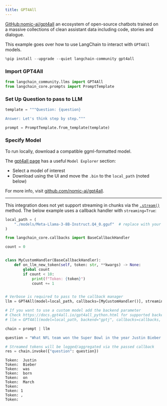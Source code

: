 ```yaml
---
title: GPT4All
---
```


[GitHub:nomic-ai/gpt4all](https://github.com/nomic-ai/gpt4all) an ecosystem of open-source chatbots trained on a massive collections of clean assistant data including code, stories and dialogue.

This example goes over how to use LangChain to interact with `GPT4All` models.

```python
%pip install --upgrade --quiet langchain-community gpt4all
```

### Import GPT4All

```python
from langchain_community.llms import GPT4All
from langchain_core.prompts import PromptTemplate
```

### Set Up Question to pass to LLM

```python
template = """Question: {question}

Answer: Let's think step by step."""

prompt = PromptTemplate.from_template(template)
```

### Specify Model

To run locally, download a compatible ggml-formatted model.

The [gpt4all page](https://gpt4all.io/index.html) has a useful `Model Explorer` section:

* Select a model of interest
* Download using the UI and move the `.bin` to the `local_path` (noted below)

For more info, visit [github.com/nomic-ai/gpt4all](https://github.com/nomic-ai/gpt4all).

---

This integration does not yet support streaming in chunks via the [`.stream()`](https://python.langchain.com/docs/how_to/streaming/) method. The below example uses a callback handler with `streaming=True`:

```python
local_path = (
    "./models/Meta-Llama-3-8B-Instruct.Q4_0.gguf"  # replace with your local file path
)
```

```python
from langchain_core.callbacks import BaseCallbackHandler

count = 0


class MyCustomHandler(BaseCallbackHandler):
    def on_llm_new_token(self, token: str, **kwargs) -> None:
        global count
        if count < 10:
            print(f"Token: {token}")
            count += 1


# Verbose is required to pass to the callback manager
llm = GPT4All(model=local_path, callbacks=[MyCustomHandler()], streaming=True)

# If you want to use a custom model add the backend parameter
# Check https://docs.gpt4all.io/gpt4all_python.html for supported backends
# llm = GPT4All(model=local_path, backend="gptj", callbacks=callbacks, streaming=True)

chain = prompt | llm

question = "What NFL team won the Super Bowl in the year Justin Bieber was born?"

# Streamed tokens will be logged/aggregated via the passed callback
res = chain.invoke({"question": question})
```

```output
Token:  Justin
Token:  Bieber
Token:  was
Token:  born
Token:  on
Token:  March
Token:
Token: 1
Token: ,
Token:
```

```python

```
